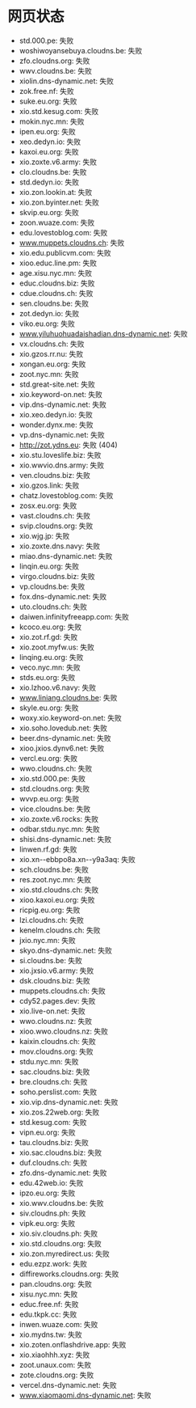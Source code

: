 # 网页状态
- std.000.pe: 失败
- woshiwoyansebuya.cloudns.be: 失败
- zfo.cloudns.org: 失败
- wwv.cloudns.be: 失败
- xiolin.dns-dynamic.net: 失败
- zok.free.nf: 失败
- suke.eu.org: 失败
- xio.std.kesug.com: 失败
- mokin.nyc.mn: 失败
- ipen.eu.org: 失败
- xeo.dedyn.io: 失败
- kaxoi.eu.org: 失败
- xio.zoxte.v6.army: 失败
- clo.cloudns.be: 失败
- std.dedyn.io: 失败
- xio.zon.lookin.at: 失败
- xio.zon.byinter.net: 失败
- skvip.eu.org: 失败
- zoon.wuaze.com: 失败
- edu.lovestoblog.com: 失败
- www.muppets.cloudns.ch: 失败
- xio.edu.publicvm.com: 失败
- xioo.educ.line.pm: 失败
- age.xisu.nyc.mn: 失败
- educ.cloudns.biz: 失败
- cdue.cloudns.ch: 失败
- sen.cloudns.be: 失败
- zot.dedyn.io: 失败
- viko.eu.org: 失败
- www.yiluhuohuadaishadian.dns-dynamic.net: 失败
- vx.cloudns.ch: 失败
- xio.gzos.rr.nu: 失败
- xongan.eu.org: 失败
- zoot.nyc.mn: 失败
- std.great-site.net: 失败
- xio.keyword-on.net: 失败
- vip.dns-dynamic.net: 失败
- xio.xeo.dedyn.io: 失败
- wonder.dynx.me: 失败
- vp.dns-dynamic.net: 失败
- http://zot.ydns.eu: 失败 (404)
- xio.stu.loveslife.biz: 失败
- xio.wwvio.dns.army: 失败
- ven.cloudns.biz: 失败
- xio.gzos.link: 失败
- chatz.lovestoblog.com: 失败
- zosx.eu.org: 失败
- vast.cloudns.ch: 失败
- svip.cloudns.org: 失败
- xio.wjg.jp: 失败
- xio.zoxte.dns.navy: 失败
- miao.dns-dynamic.net: 失败
- linqin.eu.org: 失败
- virgo.cloudns.biz: 失败
- vp.cloudns.be: 失败
- fox.dns-dynamic.net: 失败
- uto.cloudns.ch: 失败
- daiwen.infinityfreeapp.com: 失败
- kcoco.eu.org: 失败
- xio.zot.rf.gd: 失败
- xio.zoot.myfw.us: 失败
- linqing.eu.org: 失败
- veco.nyc.mn: 失败
- stds.eu.org: 失败
- xio.lzhoo.v6.navy: 失败
- www.liniang.cloudns.be: 失败
- skyle.eu.org: 失败
- woxy.xio.keyword-on.net: 失败
- xio.soho.lovedub.net: 失败
- beer.dns-dynamic.net: 失败
- xioo.jxios.dynv6.net: 失败
- vercl.eu.org: 失败
- wwo.cloudns.ch: 失败
- xio.std.000.pe: 失败
- std.cloudns.org: 失败
- wvvp.eu.org: 失败
- vice.cloudns.be: 失败
- xio.zoxte.v6.rocks: 失败
- odbar.stdu.nyc.mn: 失败
- shisi.dns-dynamic.net: 失败
- linwen.rf.gd: 失败
- xio.xn--ebbpo8a.xn--y9a3aq: 失败
- sch.cloudns.be: 失败
- res.zoot.nyc.mn: 失败
- xio.std.cloudns.ch: 失败
- xioo.kaxoi.eu.org: 失败
- ricpig.eu.org: 失败
- lzi.cloudns.ch: 失败
- kenelm.cloudns.ch: 失败
- jxio.nyc.mn: 失败
- skyo.dns-dynamic.net: 失败
- si.cloudns.be: 失败
- xio.jxsio.v6.army: 失败
- dsk.cloudns.biz: 失败
- muppets.cloudns.ch: 失败
- cdy52.pages.dev: 失败
- xio.live-on.net: 失败
- wwo.cloudns.nz: 失败
- xioo.wwo.cloudns.nz: 失败
- kaixin.cloudns.ch: 失败
- mov.cloudns.org: 失败
- stdu.nyc.mn: 失败
- sac.cloudns.biz: 失败
- bre.cloudns.ch: 失败
- soho.perslist.com: 失败
- xio.vip.dns-dynamic.net: 失败
- xio.zos.22web.org: 失败
- std.kesug.com: 失败
- vipn.eu.org: 失败
- tau.cloudns.biz: 失败
- xio.sac.cloudns.biz: 失败
- duf.cloudns.ch: 失败
- zfo.dns-dynamic.net: 失败
- edu.42web.io: 失败
- ipzo.eu.org: 失败
- xio.wwv.cloudns.be: 失败
- siv.cloudns.ph: 失败
- vipk.eu.org: 失败
- xio.siv.cloudns.ph: 失败
- xio.std.cloudns.org: 失败
- xio.zon.myredirect.us: 失败
- edu.ezpz.work: 失败
- diffireworks.cloudns.org: 失败
- pan.cloudns.org: 失败
- xisu.nyc.mn: 失败
- educ.free.nf: 失败
- edu.tkpk.cc: 失败
- inwen.wuaze.com: 失败
- xio.mydns.tw: 失败
- xio.zoten.onflashdrive.app: 失败
- xio.xiaohhh.xyz: 失败
- zoot.unaux.com: 失败
- zote.cloudns.org: 失败
- vercel.dns-dynamic.net: 失败
- www.xiaomaomi.dns-dynamic.net: 失败
